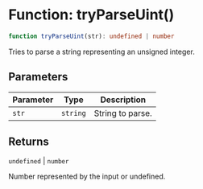 # Function: tryParseUint()

```ts
function tryParseUint(str): undefined | number
```

Tries to parse a string representing an unsigned integer.

## Parameters

| Parameter | Type | Description |
| ------ | ------ | ------ |
| `str` | `string` | String to parse. |

## Returns

`undefined` \| `number`

Number represented by the input or undefined.

